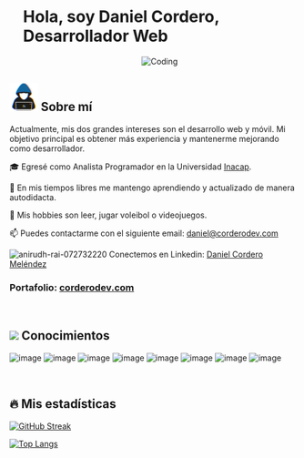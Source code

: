 <div id="user-content-toc">
  <ul align="start">
    <summary align="center">
      <h1 align="start">
        Hola, soy Daniel Cordero, <br> 
        Desarrollador Web
      </h1>
      <img align="start" alt="Coding" width="120" height="90" src="https://cdn.dribbble.com/users/1277312/screenshots/14733298/media/39b1045e593737587dd60e42c8422d1f.gif" >
    </summary>
  </ul>
</div>

## <picture><img src = "https://github.com/0xAbdulKhalid/0xAbdulKhalid/raw/main/assets/mdImages/about_me.gif" width = 50px></picture> **Sobre mí**

Actualmente, mis dos grandes intereses son el desarrollo web y móvil. Mi objetivo principal es obtener más experiencia y mantenerme mejorando como desarrollador.

🎓 Egresé como Analista Programador en la Universidad [Inacap](https://portales.inacap.cl).

🧠 En mis tiempos libres me mantengo aprendiendo y actualizado de manera autodidacta.

🌱 Mis hobbies son leer, jugar voleibol o videojuegos.

📫 Puedes contactarme con el siguiente email: daniel@corderodev.com

<img src="https://raw.githubusercontent.com/rahuldkjain/github-profile-readme-generator/master/src/images/icons/Social/linked-in-alt.svg" alt="anirudh-rai-072732220" height="15" width="22" /> Conectemos en Linkedin: <a href="https://www.linkedin.com/in/daniel-cordero-meléndez/">Daniel Cordero Meléndez</a>

### Portafolio: <a href="https://corderodev.com">corderodev.com</a>

<br>

## <img src="https://media2.giphy.com/media/QssGEmpkyEOhBCb7e1/giphy.gif?cid=ecf05e47a0n3gi1bfqntqmob8g9aid1oyj2wr3ds3mg700bl&rid=giphy.gif" width ="25"><b> Conocimientos</b>

![image](https://img.shields.io/badge/JavaScript-323330?style=for-the-badge&logo=javascript&logoColor=F7DF1E)
![image](https://img.shields.io/badge/React-20232A?style=for-the-badge&logo=react&logoColor=61DAFB)
![image](https://img.shields.io/badge/HTML5-E34F26?style=for-the-badge&logo=html5&logoColor=white)
![image](https://img.shields.io/badge/CSS3-1572B6?style=for-the-badge&logo=css3&logoColor=white)
![image](https://img.shields.io/badge/Tailwind_CSS-38B2AC?style=for-the-badge&logo=tailwind-css&logoColor=white)
![image](https://img.shields.io/badge/Sass-CC6699?style=for-the-badge&logo=sass&logoColor=white)
![image](https://img.shields.io/badge/Astro-0C1222?style=for-the-badge&logo=astro&logoColor=FDFDFE)
![image](https://img.shields.io/badge/Vite-B73BFE?style=for-the-badge&logo=vite&logoColor=FFD62E)

<br>

## 🔥 Mis estadísticas

[![GitHub Streak](https://streak-stats.demolab.com?user=corderodev&theme=slateorange&hide_border=true&date_format=M%20j%5B%2C%20Y%5D)](https://git.io/streak-stats)

[![Top Langs](https://github-readme-stats.vercel.app/api/top-langs/?username=corderodev&theme=slateorange&layout=compact)](https://github.com/anuraghazra/github-readme-stats)
